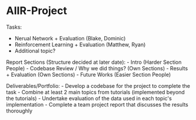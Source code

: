 # AIIR-Project

Tasks:
- Nerual Network + Evaluation                (Blake, Dominic)
- Reinforcement Learning + Evaluation        (Matthew, Ryan)
- Additional topic?

Report Sections (Structure decided at later date):
    - Intro                                     (Harder Section People)
    - Codebase Review / Why we did things?      (Own Sections)
    - Results + Evaluation                      (Own Sections)
    - Future Works                              (Easier Section People)



Deliverables/Portfolio:
    - Develop a codebase for the project to complete the task
    - Combine at least 2 main topics from tutorials (implemented beyond the tutorials)
    - Undertake evaluation of the data used in each topic's implementation
    - Complete a team project report that discusses the results thoroughly